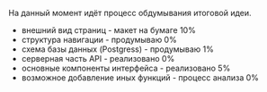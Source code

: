 На данный момент идёт процесс обдумывания итоговой идеи. 

* внешний вид страниц - макет на бумаге 10%
* структура навигации - продумываю 0%
* схема базы данных (Postgress) - продумываю 1%
* серверная часть API - реализовано 0%
* основные компоненты интерфейса - реализовано 5%
* возможное добавление иных функций - процесс анализа 0%
